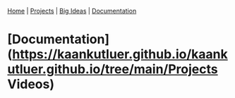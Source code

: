 [Home](https://kaankutluer.github.io/kaankutluer.github.io/) | [Projects](projects.md) | [Big Ideas](big_ideas.md) | [Documentation](documentation.md)

# **[Documentation](https://kaankutluer.github.io/kaankutluer.github.io/tree/main/Projects Videos)**

<br>
